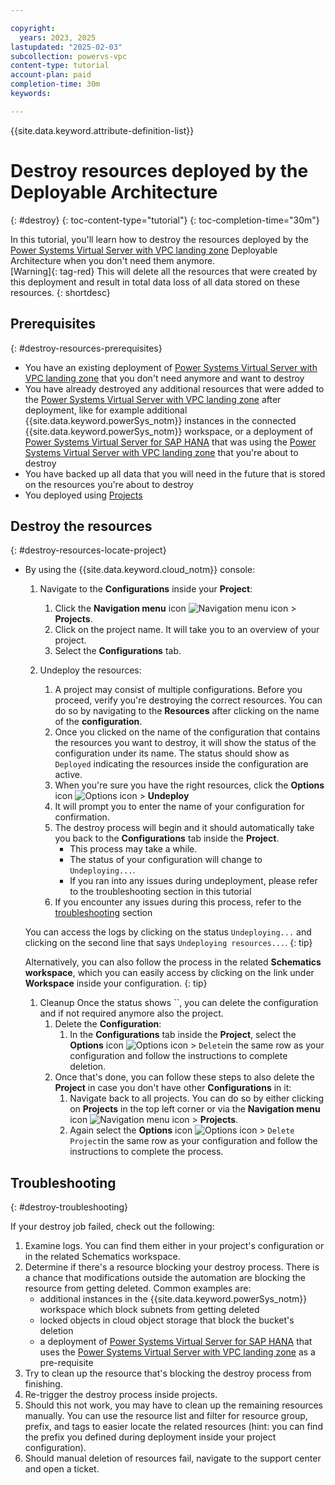 ```yaml
---

copyright:
  years: 2023, 2025
lastupdated: "2025-02-03"
subcollection: powervs-vpc
content-type: tutorial
account-plan: paid
completion-time: 30m
keywords: 

---
```


{{site.data.keyword.attribute-definition-list}}

# Destroy resources deployed by the Deployable Architecture
{: #destroy}
{: toc-content-type="tutorial"}
{: toc-completion-time="30m"}

In this tutorial, you'll learn how to destroy the resources deployed by the [Power Systems Virtual Server with VPC landing zone](/catalog/architecture/deploy-arch-ibm-pvs-inf-2dd486c7-b317-4aaa-907b-42671485ad96-global) Deployable Architecture when you don't need them anymore.  
[Warning]{: tag-red} This will delete all the resources that were created by this deployment and result in total data loss of all data stored on these resources. 
{: shortdesc}

## Prerequisites
{: #destroy-resources-prerequisites}

- You have an existing deployment of [Power Systems Virtual Server with VPC landing zone](/catalog/architecture/deploy-arch-ibm-pvs-sap-9aa6135e-75d5-467e-9f4a-ac2a21c069b8-global) that you don't need anymore and want to destroy
- You have already destroyed any additional resources that were added to the [Power Systems Virtual Server with VPC landing zone](/catalog/architecture/deploy-arch-ibm-pvs-sap-9aa6135e-75d5-467e-9f4a-ac2a21c069b8-global) after deployment, like for example additional {{site.data.keyword.powerSys_notm}} instances in the connected {{site.data.keyword.powerSys_notm}} workspace, or a deployment of [Power Systems Virtual Server for SAP HANA](/catalog/architecture/deploy-arch-ibm-pvs-sap-9aa6135e-75d5-467e-9f4a-ac2a21c069b8-global) that was using the [Power Systems Virtual Server with VPC landing zone](/catalog/architecture/deploy-arch-ibm-pvs-inf-2dd486c7-b317-4aaa-907b-42671485ad96-global) that you're about to destroy
- You have backed up all data that you will need in the future that is stored on the resources you're about to destroy
- You deployed using [Projects](/docs/secure-enterprise?topic=secure-enterprise-understanding-projects)

## Destroy the resources
{: #destroy-resources-locate-project}

- By using the {{site.data.keyword.cloud_notm}} console:
    1.  Navigate to the **Configurations** inside your **Project**:
        1.  Click the **Navigation menu** icon ![Navigation menu icon](../icons/icon_hamburger.svg "Menu") > **Projects**.
        1.  Click on the project name. It will take you to an overview of your project.
        1.  Select the **Configurations** tab.

    1.  Undeploy the resources:
        1.  A project may consist of multiple configurations. Before you proceed, verify you're destroying the correct resources. You can do so by navigating to the **Resources** after clicking on the name of the **configuration**.
        1.  Once you clicked on the name of the configuration that contains the resources you want to destroy, it will show the status of the configuration under its name. The status should show as `Deployed` indicating the resources inside the configuration are active.
        1.  When you're sure you have the right resources, click the **Options** icon ![Options icon](../icons/action-menu-icon.svg "Options") > **Undeploy**
        1.  It will prompt you to enter the name of your configuration for confirmation.
        1.  The destroy process will begin and it should automatically take you back to the **Configurations** tab inside the **Project**.
            - This process may take a while.
            - The status of your configuration will change to `Undeploying...`.
            - If you ran into any issues during undeployment, please refer to the troubleshooting section in this tutorial
        1.  If you encounter any issues during this process, refer to the [troubleshooting](#destroy-troubleshooting) section
        

    You can access the logs by clicking on the status `Undeploying...` and clicking on the second line that says `Undeploying resources...`.
    {: tip}

    Alternatively, you can also follow the process in the related **Schematics workspace**, which you can easily access by clicking on the link under **Workspace** inside your configuration.
    {: tip}

    1.  Cleanup
        Once the status shows ``, you can delete the configuration and if not required anymore also the project.
        1. Delete the **Configuration**:
            1.  In the **Configurations** tab inside the **Project**, select the **Options** icon ![Options icon](../icons/action-menu-icon.svg "Options") > `Delete`in the same row as your configuration and follow the instructions to complete deletion.
        1.  Once that's done, you can follow these steps to also delete the **Project** in case you don't have other **Configurations** in it:
            1.  Navigate back to all projects. You can do so by either clicking on **Projects** in the top left corner or via the **Navigation menu** icon ![Navigation menu icon](../icons/icon_hamburger.svg "Menu") > **Projects**.
            1.  Again select the **Options** icon ![Options icon](../icons/action-menu-icon.svg "Options") > `Delete Project`in the same row as your configuration and follow the instructions to complete the process.

## Troubleshooting
{: #destroy-troubleshooting}

If your destroy job failed, check out the following:
1. Examine logs. You can find them either in your project's configuration or in the related Schematics workspace.
1. Determine if there's a resource blocking your destroy process. There is a chance that modifications outside the automation are blocking the resource from getting deleted. Common examples are:
    - additional instances in the {{site.data.keyword.powerSys_notm}} workspace which block subnets from getting deleted
    - locked objects in cloud object storage that block the bucket's deletion
    - a deployment of [Power Systems Virtual Server for SAP HANA](/catalog/architecture/deploy-arch-ibm-pvs-sap-9aa6135e-75d5-467e-9f4a-ac2a21c069b8-global) that uses the [Power Systems Virtual Server with VPC landing zone](/catalog/architecture/deploy-arch-ibm-pvs-inf-2dd486c7-b317-4aaa-907b-42671485ad96-global) as a pre-requisite
1. Try to clean up the resource that's blocking the destroy process from finishing.
1. Re-trigger the destroy process inside projects.
1. Should this not work, you may have to clean up the remaining resources manually. You can use the resource list and filter for resource group, prefix, and tags to easier locate the related resources (hint: you can find the prefix you defined during deployment inside your project configuration).
1. Should manual deletion of resources fail, navigate to the support center and open a ticket.
